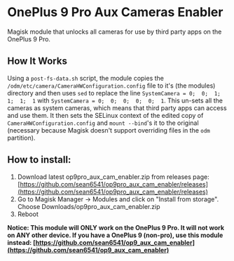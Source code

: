 # OnePlus 9 Pro Aux Cameras Enabler

Magisk module that unlocks all cameras for use by third party apps on the OnePlus 9 Pro.


## How It Works

Using a `post-fs-data.sh` script, the module copies the `/odm/etc/camera/CameraHWConfiguration.config` file to it's (the modules) directory and then uses `sed` to replace the line `SystemCamera = 0;  0;  1;  1;  1;  1` with `SystemCamera = 0;  0;  0;  0;  0;  1`. This un-sets all the cameras as system cameras, which means that third party apps can access and use them. It then sets the SELinux context of the edited copy of `CameraHWConfiguration.config` and `mount --bind`'s it to the original (necessary because Magisk doesn't support overriding files in the `odm` partition).


## How to install:

1. Download latest op9pro_aux_cam_enabler.zip from releases page: [https://github.com/sean6541/op9pro_aux_cam_enabler/releases](https://github.com/sean6541/op9pro_aux_cam_enabler/releases)
2. Go to Magisk Manager -> Modules and click on "Install from storage". Choose Downloads/op9pro_aux_cam_enabler.zip
3. Reboot


**Notice: This module will ONLY work on the OnePlus 9 Pro. It will not work on ANY other device. If you have a OnePlus 9 (non-pro), use this module instead: [https://github.com/sean6541/op9_aux_cam_enabler](https://github.com/sean6541/op9_aux_cam_enabler)**
